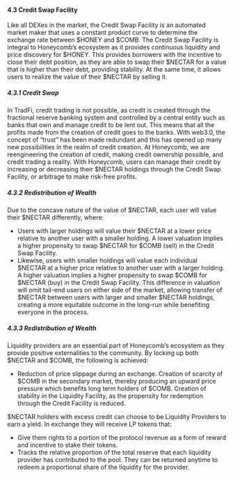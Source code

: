#### 4.3 Credit Swap Facility
Like all DEXes in the market, the Credit Swap Facility  is an automated market maker that uses a constant product curve to determine the exchange rate between $HONEY and $COMB. The Credit Swap Facility is integral to Honeycomb’s ecosystem as it provides continuous liquidity and price discovery for $HONEY. This provides borrowers with the incentive to close their debt position, as they are able to swap their $NECTAR for a value that is higher than their debt, providing stability. At the same time, it allows users to realize the value of their $NECTAR by selling it.

##### 4.3.1 Credit Swap
In TradFi, credit trading is not possible, as credit is created through the fractional reserve banking system and controlled by a central entity such as banks that own and manage credit to be lent out. This means that all the profits made from the creation of credit goes to the banks. With web3.0, the concept of “trust” has been made redundant and this has opened up many new possibilities in the realm of credit creation. At Honeycomb, we are reengineering the creation of credit, making credit ownership possible, and credit trading a reality. With Honeycomb, users can manage their credit by increasing or decreasing their $NECTAR holdings through the Credit Swap Facility, or arbitrage to make risk-free profits. 

##### 4.3.2 Redistribution of Wealth
Due to the concave nature of the value of $NECTAR, each user will value their $NECTAR differently, where:
- Users with larger holdings will value their $NECTAR at a lower price relative to another user with a smaller holding. A lower valuation implies a higher propensity to swap $NECTAR for $COMB (sell) in the Credit Swap Facility.
- Likewise, users with smaller holdings will value each individual $NECTAR at a higher price relative to another user with a larger holding. A higher valuation implies a higher propensity to swap $COMB for $NECTAR (buy) in the Credit Swap Facility.
This difference in valuation will omit tail-end users on either side of the market, allowing transfer of $NECTAR between users with larger and smaller $NECTAR holdings, creating a more equitable outcome in the long-run while benefiting everyone in the process.

##### 4.3.3 Redistribution of Wealth
Liquidity providers are an essential part of Honeycomb’s ecosystem as they provide positive externalities to the community. By locking up both $NECTAR and $COMB, the following is achieved: 
- Reduction of price slippage during an exchange. 
Creation of scarcity of $COMB in the secondary market, thereby producing an upward price pressure which benefits long term holders of $COMB.
Creation of stability in the Liquidity Facility, as the propensity for redemption through the Credit Facility is reduced.

$NECTAR holders with excess credit can choose to be Liquidity Providers to earn a yield. In exchange they will receive LP tokens that:
- Give them rights to a portion of the protocol revenue as a form of reward and incentive to stake their tokens.
- Tracks the relative proportion of the total reserve that each liquidity provider has contributed to the pool. They can be returned anytime to redeem a proportional share of the liquidity for the provider.

